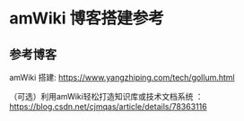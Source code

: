 # amWiki 博客搭建参考

## 参考博客

amWiki 搭建:  https://www.yangzhiping.com/tech/gollum.html

（可选）利用amWiki轻松打造知识库或技术文档系统 ： https://blog.csdn.net/cjmqas/article/details/78363116